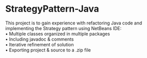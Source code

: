 # StrategyPattern-Java

This project is to gain experience with refactoring Java code and implementing the Strategy pattern using NetBeans IDE: <br/>
• Multiple classes organized in multiple packages <br/>
• Including javadoc & comments <br/>
• Iterative refinement of solution <br/>
• Exporting project & source to a .zip file <br/>
